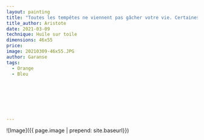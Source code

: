 ```yaml
---
layout: painting
title: "Toutes les tempêtes ne viennent pas gâcher votre vie. Certaines viennent nettoyer votre chemin."                      
title_author: Aristote                                           
date: 2021-03-09
technique: Huile sur toile 
dimensions: 46x55
price: 
image: 20210309-46x55.JPG
author: Garanse
tags:
  - Orange
  - Bleu
  
  
  
  
  
  
  
---
```

![Image]({{ page.image | prepend: site.baseurl}})

